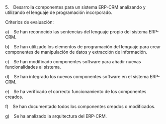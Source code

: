 5. Desarrolla componentes para un sistema ERP-CRM analizando y utilizando el lenguaje de programación incorporado.

Criterios de evaluación:

a) Se han reconocido las sentencias del lenguaje propio del sistema ERP-CRM.

b) Se han utilizado los elementos de programación del lenguaje para crear componentes de manipulación de datos y extracción de información.

c) Se han modificado componentes software para añadir nuevas funcionalidades al sistema.

d) Se han integrado los nuevos componentes software en el sistema ERP-CRM.

e) Se ha verificado el correcto funcionamiento de los componentes creados.

f) Se han documentado todos los componentes creados o modificados.

g) Se ha analizado la arquitectura del ERP-CRM.
